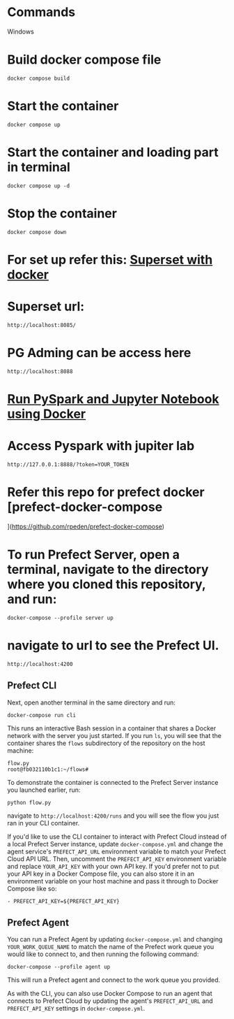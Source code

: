
# Commands
Windows

# Build docker compose file
```
docker compose build
```
# Start the container
```
docker compose up
```
# Start the container and loading part in terminal
```
docker compose up -d
```
# Stop the container
```
docker compose down
```
# For set up refer this: [Superset with docker](https://medium.com/towards-data-engineering/quick-setup-configure-superset-with-docker-a5cca3992b28)
# Superset url: 
```
http://localhost:8085/
```
# PG Adming can be access here
```
http://localhost:8088
```
# [Run PySpark and Jupyter Notebook using Docker](https://medium.com/analytics-vidhya/run-pyspark-and-jupyter-notebook-using-docker-bed12ecb755a)
# Access Pyspark with jupiter lab 
```
http://127.0.0.1:8888/?token=YOUR_TOKEN
```
# 
# Refer this repo for prefect docker [prefect-docker-compose
](https://github.com/rpeden/prefect-docker-compose)

# To run Prefect Server, open a terminal, navigate to the directory where you cloned this repository, and run:
```
docker-compose --profile server up
```
#  navigate to url to see the Prefect UI.
```
http://localhost:4200
```
## Prefect CLI

Next, open another terminal in the same directory and run:

```
docker-compose run cli
```

This runs an interactive Bash session in a container that shares a Docker network with the server you just started. If you run `ls`, you will see that the container shares the `flows` subdirectory of the repository on the host machine:

```
flow.py
root@fb032110b1c1:~/flows#
```

To demonstrate the container is connected to the Prefect Server instance you launched earlier, run:

```
python flow.py
```

navigate to `http://localhost:4200/runs` and you will see the flow you just ran in your CLI container.

If you'd like to use the CLI container to interact with Prefect Cloud instead of a local Prefect Server instance, update `docker-compose.yml` and change the agent service's `PREFECT_API_URL` environment variable to match your Prefect Cloud API URL. Then, uncomment the `PREFECT_API_KEY` environment variable and replace `YOUR_API_KEY` with your own API key. If you'd prefer not to put your API key in a Docker Compose file, you can also store it in an environment variable on your host machine and pass it through to Docker Compose like so:

```
- PREFECT_API_KEY=${PREFECT_API_KEY}
```

## Prefect Agent

You can run a Prefect Agent by updating `docker-compose.yml` and changing `YOUR_WORK_QUEUE_NAME` to match the name of the Prefect work queue you would like to connect to, and then running the following command:

```
docker-compose --profile agent up
```

This will run a Prefect agent and connect to the work queue you provided. 

As with the CLI, you can also use Docker Compose to run an agent that connects to Prefect Cloud by updating the agent's `PREFECT_API_URL` and `PREFECT_API_KEY` settings in `docker-compose.yml`.
